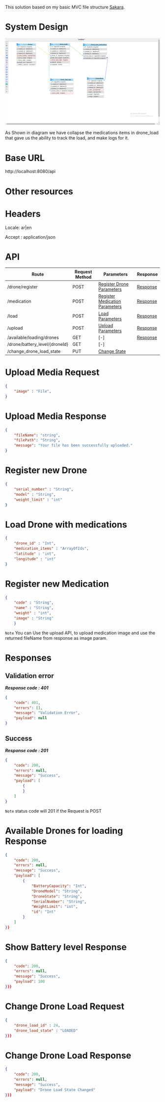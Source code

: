 This solution based on my basic MVC file structure [Sakara](https://github.com/AmrAhmedFekry/Sakara).

# System Design  

![ER Diagram](ER.png)

As Shown in diagram we have collapse the medications items in drone_load that gave us the ability to track the load, and make logs for it.

# Base URL
http://localhost:8080/api

# Other resources 

 
# Headers

Locale: ar|en 

Accept : application/json

# API 

| Route                           | Request Method | Parameters                                           | Response  |
| -----------                     | -----------    |-----------                                           |---------- |
|/drone/register                  | POST           |  [Register Drone Parameters](#RegisterDroneRequest)        |[Response](#Response)|
|/medication                      |POST            |  [Register Medication Parameters](#RegisterMedication)          |[Response](#Response) |
|/load                        | POST           |  [Load Parameters](#RegisterMedicationRequest)       |[Response](#Response)|
|/upload                      | POST           |  [Upload Parameters](#UploadMediaRequest)            |[Response](#UploadResponse)|
|/available/loading/drones       | GET            | [-]                                                  |[Response](#AvailableResponse)|
|/drone/battery_level/{droneId}  | GET            | [-]                                                 ||[Response](#showBatteryResponse)|
|/change_drone_load_state        | PUT            |[Change State](#ChangeDroneLoadRequest)         |  |[Response](#ChangeDroneLoadResponse)|

# <a name="UploadMediaRequest"> </a> Upload Media Request

```json
{
    "image" : "File",
} 
```


# <a name="UploadResponse"> </a> Upload Media Response

```json
{
    "fileName": "string",
    "filePath": "String",
    "message": "Your file has been successfully uploaded."
} 
```


# <a name="RegisterDroneRequest"> </a> Register new Drone 

```json
{
    "serial_number" : "String",
    "model" : "String",
    "weight_limit" : "int"
} 
```

# <a name="LoadDroneRequest"> </a> Load Drone with medications 

```json
{
    "drone_id" : "Int",
    "medication_items" : "ArrayOfIds",
    "latitude" : "int", 
    "longitude" : "int"
}
```


# <a name="RegisterMedicationRequest"> </a> Register new Medication

```json
{
    "code" : "String",
    "name" : "String",
    "weight" : "int", 
    "image" : "String"
    } 
```

`Note` You can Use the upload API, to upload medication image and use the returned fileName from response as image param.


# <a name="Response"> </a> Responses 

## Validation error 
__*Response code : 401*__

```json 
{
    "code": 401,
    "errors": [],
    "message": "Validation Error",
    "payload": null
}
```
## Success  
__*Response code : 201*__
```json 
{
    "code": 200,
    "errors": null,
    "message": "Success",
    "payload": [
        {
        }
    ]
}
```

`Note` status code will 201 if the Request is POST




# <a name="AvailableResponse"> </a> Available Drones for loading Response 

```json
{
    "code": 200,
    "errors": null,
    "message": "Success",
    "payload": [
        {
            "BatteryCapacity": "Int",
            "DroneModel": "String",
            "DroneState": "String",
            "SerialNumber": "String",
            "WeightLimit": "int",
            "id": "Int"
        }
    ]
}} 
```


# <a name="showBatteryResponse"> </a> Show Battery level Response 

```json
{
    "code": 200,
    "errors": null,
    "message": "Success",
    "payload": 100
}}}
```

# <a name="ChangeDroneLoadRequest"> </a> Change Drone Load Request 

```json
{
    "drone_load_id" : 24,
    "drone_load_state" : "LOADED"
}}} 

```
# <a name="ChangeDroneLoadResponse"> </a> Change Drone Load Response 

```json
{
    "code": 200,
    "errors": null,
    "message": "Success",
    "payload": "Drone Load State Changed"
}}} 

